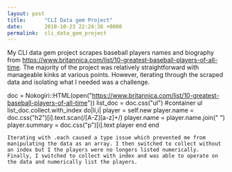 ```yaml
---
layout: post
title:      "CLI Data gem Project"
date:       2018-10-23 22:24:36 +0000
permalink:  cli_data_gem_project
---
```



My CLI data gem project scrapes baseball players names and biography from https://www.britannica.com/list/10-greatest-baseball-players-of-all-time.  The majority of the project was relatively straightforward with manageable kinks at various points. However, iterating through the scraped data and isolating what I needed was a challenge. 

doc = Nokogiri::HTML(open("https://www.britannica.com/list/10-greatest-baseball-players-of-all-time"))
    list_doc = doc.css("ul") #container ul
    list_doc.collect.with_index do|li,i|
      player = self.new
      player.name = doc.css("h2")[i].text.scan(/[A-Z][a-z]+/)
      player.name = player.name.join(" ")
      player.summary = doc.css("p")[i].text
      player
    end
  end
    
    Iterating with .each caused a type issue which prevented me from manipulating the data as an array. I then switched to collect without an index but I the players were no longers listed numerically. Finally, I switched to collect with index and was able to operate on the data and numerically list the players. 

